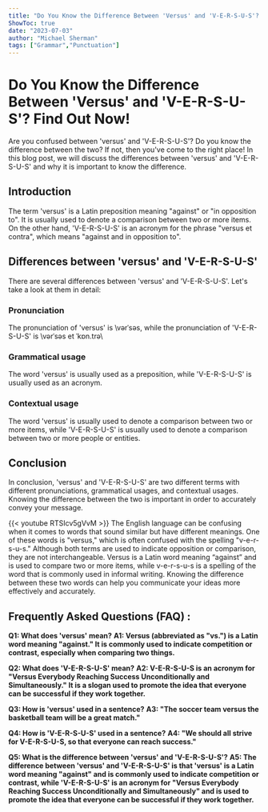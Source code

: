 ```yaml
---
title: "Do You Know the Difference Between 'Versus' and 'V-E-R-S-U-S'? Find Out Now!"
ShowToc: true 
date: "2023-07-03"
author: "Michael Sherman" 
tags: ["Grammar","Punctuation"]
---
```

# Do You Know the Difference Between 'Versus' and 'V-E-R-S-U-S'? Find Out Now!

Are you confused between 'versus' and 'V-E-R-S-U-S'? Do you know the difference between the two? If not, then you've come to the right place! In this blog post, we will discuss the differences between 'versus' and 'V-E-R-S-U-S' and why it is important to know the difference.

## Introduction 

The term 'versus' is a Latin preposition meaning "against" or "in opposition to". It is usually used to denote a comparison between two or more items. On the other hand, 'V-E-R-S-U-S' is an acronym for the phrase "versus et contra", which means "against and in opposition to".

## Differences between 'versus' and 'V-E-R-S-U-S'

There are several differences between 'versus' and 'V-E-R-S-U-S'. Let's take a look at them in detail:

### Pronunciation

The pronunciation of 'versus' is \vərˈsəs\, while the pronunciation of 'V-E-R-S-U-S' is \vərˈsəs et ˈkɒn.trə\

### Grammatical usage

The word 'versus' is usually used as a preposition, while 'V-E-R-S-U-S' is usually used as an acronym.

### Contextual usage

The word 'versus' is usually used to denote a comparison between two or more items, while 'V-E-R-S-U-S' is usually used to denote a comparison between two or more people or entities.

## Conclusion 

In conclusion, 'versus' and 'V-E-R-S-U-S' are two different terms with different pronunciations, grammatical usages, and contextual usages. Knowing the difference between the two is important in order to accurately convey your message.

{{< youtube RTSIcv5gVvM >}} 
The English language can be confusing when it comes to words that sound similar but have different meanings. One of these words is "versus," which is often confused with the spelling "v-e-r-s-u-s." Although both terms are used to indicate opposition or comparison, they are not interchangeable. Versus is a Latin word meaning “against” and is used to compare two or more items, while v-e-r-s-u-s is a spelling of the word that is commonly used in informal writing. Knowing the difference between these two words can help you communicate your ideas more effectively and accurately.

## Frequently Asked Questions (FAQ) :
**Q1: What does 'versus' mean?**
**A1: Versus (abbreviated as "vs.") is a Latin word meaning "against." It is commonly used to indicate competition or contrast, especially when comparing two things.**

**Q2: What does 'V-E-R-S-U-S' mean?**
**A2: V-E-R-S-U-S is an acronym for "Versus Everybody Reaching Success Unconditionally and Simultaneously." It is a slogan used to promote the idea that everyone can be successful if they work together.**

**Q3: How is 'versus' used in a sentence?**
**A3: "The soccer team versus the basketball team will be a great match."**

**Q4: How is 'V-E-R-S-U-S' used in a sentence?**
**A4: "We should all strive for V-E-R-S-U-S, so that everyone can reach success."**

**Q5: What is the difference between 'versus' and 'V-E-R-S-U-S'?**
**A5: The difference between 'versus' and 'V-E-R-S-U-S' is that 'versus' is a Latin word meaning "against" and is commonly used to indicate competition or contrast, while 'V-E-R-S-U-S' is an acronym for "Versus Everybody Reaching Success Unconditionally and Simultaneously" and is used to promote the idea that everyone can be successful if they work together.**





